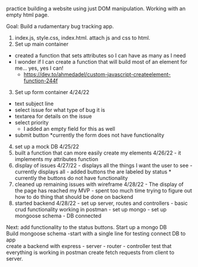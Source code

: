 practice building a website using just DOM manipulation. Working with an empty html page.

Goal: Build a rudamentary bug tracking app. 

1) index.js, style.css, index.html. attach js and css to html.
2) Set up main container
  - created a function that sets attributes so I can have as many as I need
  - I wonder if I can create a function that will build most of an element for me... yes, yes I can!
    - https://dev.to/ahmedadel/custom-javascript-createelement-function-244f 
3) Set up form container 4/24/22
  - text subject line
  - select issue for what type of bug it is
  - textarea for details on the issue
  - select priority
    - I added an empty field for this as well
  - submit button
  *currently the form does not have functionality
  4) set up a mock DB 4/25/22
  5) built a function that can more easily create my elements 4/26/22
    - it implements my attributes function
  6) display of issues 4/27/22
    - displays all the things I want the user to see 
    - currently displays all
    - added buttons the are labeled by status
    * currently the buttons do not have functionality
  7) cleaned up remaining issues with wireframe 4/28/22
    - The display of the page has reached my MVP
    - spent too much time trying to figure out how to do thing that should be done on backend
  8) started backend 4/28/22
    - set up server, routes and controllers
    - basic crud functionality working in postman
    - set up mongo
    - set up mongoose schema
    - DB connected




  Next:
  add functionality to the status buttons.
  Start up a mongo DB  
  Build mongoose schema
    -start with a single line for testing
  connect DB to app  
  create a backend with express
    - server
    - router 
    - controller 
  test that everything is working in postman
  create fetch requests from client to server.  

